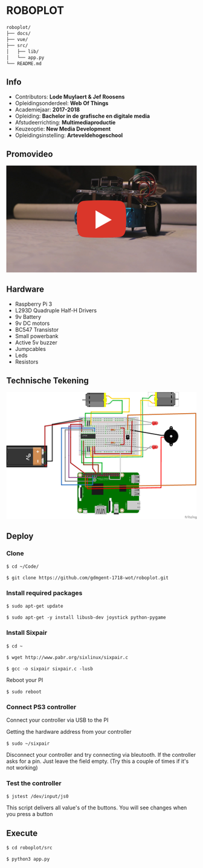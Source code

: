 ROBOPLOT
==================================

	roboplot/
	├── docs/
	├── vue/
	├── src/
	│	├── lib/
	│	└── app.py
	└── README.md


## Info

- Contributors: **Lode Muylaert & Jef Roosens**
- Opleidingsonderdeel: **Web Of Things**
- Academiejaar: **2017-2018**
- Opleiding: **Bachelor in de grafische en digitale media**
- Afstudeerrichting: **Multimediaproductie**
- Keuzeoptie: **New Media Development**
- Opleidingsinstelling: **Arteveldehogeschool**

## Promovideo

[![IMAGE ALT TEXT HERE](https://github.com/gdmgent-1718-wot/roboplot/blob/master/docs/video_roboplot.jpg)](https://www.youtube.com/watch?v=e1qKE4O-l1A)

## Hardware

- Raspberry Pi 3
- L293D Quadruple Half-H Drivers
- 9v Battery
- 9v DC motors
- BC547 Transistor
- Small powerbank
- Active 5v buzzer
- Jumpcables
- Leds
- Resistors

## Technische Tekening

![Robotplot Connections](https://github.com/gdmgent-1718-wot/roboplot/blob/master/docs/Roboplot_Schema.png)

## Deploy

### Clone

```
$ cd ~/Code/
```

```
$ git clone https://github.com/gdmgent-1718-wot/roboplot.git
```

### Install required packages

```
$ sudo apt-get update
```

```
$ sudo apt-get -y install libusb-dev joystick python-pygame
```

### Install Sixpair

```
$ cd ~
```

```
$ wget http://www.pabr.org/sixlinux/sixpair.c
```

```
$ gcc -o sixpair sixpair.c -lusb
```

Reboot your PI

```
$ sudo reboot
```

### Connect PS3 controller

Connect your controller via USB to the PI

Getting the hardware address from your controller

```
$ sudo ~/sixpair
```

Disconnect your controller and try connecting via bleutooth. If the controller asks for a pin. Just leave the field empty. 
(Try this a couple of times if it's not working)


### Test the controller

```
$ jstest /dev/input/js0
```

This script delivers all value's of the buttons. You will see changes when you press a button

## Execute

```
$ cd roboplot/src
```

```
$ python3 app.py
```
